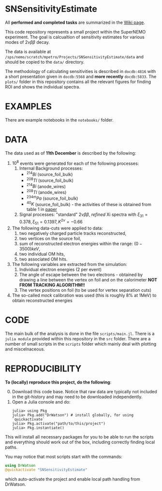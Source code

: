 # SNSensitivityEstimate

All **performed and completed tasks** are summarized in the [Wiki page](https://github.com/Shoram444/SNSensitivityEstimate/wiki).

This code repository represents a small project within the SuperNEMO experiment. The goal is calcualtion of sensitivity estimates for various modes of $2\nu\beta\beta$ decay. 

The data is available at `/sps/nemo/scratch/mpetro/Projects/SNSensitivityEstimate/data` and should be copied to the `data/` directory. 

The methodology of calculating sensitivities is described in `docdb:4816` with a short presentation given in `docdb:5568` and **more recently** `docdb:5833`. The `plots/` folder in this repository contains all the relevant figures for finding ROI and shows the individual spectra.

**EXAMPLES**
========

There are example notebooks in the `notebooks/` folder. 

**DATA**
========

The data used as of **11th December** is described by the following:
1. $10^8$ events were generated for each of the following processes: 
   1. Internal Background processes:
      - ${}^{214}Bi$ (source_foil_bulk)
      - ${}^{208}Tl$ (source_foil_bulk)
      - ${}^{214}Bi$ (anode_wires)
      - ${}^{208}Tl$ (anode_wires)
      - ${}^{234m}Pa$ (source_foil_bulk)
      - ${}^{40}K$ (source_foil_bulk) - the activities of these is obtained from table 1 in [paper](https://link.springer.com/article/10.1140/epjc/s10052-018-6295-x)
   3. Signal processes: "standard" $2\nu\beta\beta$, *refined* Xi spectra with $\xi_{31} = 0.378, \xi_{51} = 0.1397, K^{2\nu} = -0.66$
2. The following data-cuts were applied to data:
   1. two negatively charged particle tracks reconstructed,
   2. two vertices on the source foil,
   3. sum of reconstructed electron energies within the range: $(0 - 3500) keV$,
   4. two individual OM hits,
   5. two associated OM hits. 
3. The following variables are extracted from the simulation:
   1. Individual electron energies (2 per event)
   2. The angle of escape between the two electrons - obtained by drawing a line between the vertex on foil and on the calorimeter **NOT FROM TRACKING ALGORITHM!!**
   3. The vertex positions on foil (to be used for vertex separation cuts)
4. The so-called *mock* calibration was used (this is roughly 8% at 1MeV) to obtain reconstructed energies

**CODE**
========

The main bulk of the analysis is done in the file `scripts/main.jl`. There is a `julia module` provided within this repository in the `src` folder. There are a number of small scripts in the `scripts` folder which mainly deal with plotting and miscelnaceous. 

**REPRODUCIBILITY**
========

**To (locally) reproduce this project, do the following**:

0. Download this code base. Notice that raw data are typically not included in the git-history and may need to be downloaded independently.
1. Open a Julia console and do:
   ```
   julia> using Pkg
   julia> Pkg.add("DrWatson") # install globally, for using `quickactivate`
   julia> Pkg.activate("path/to/this/project")
   julia> Pkg.instantiate()
   ```


This will install all necessary packages for you to be able to run the scripts and everything should work out of the box, including correctly finding local paths.

You may notice that most scripts start with the commands:
```julia
using DrWatson
@quickactivate "SNSensitivityEstimate"
```
which auto-activate the project and enable local path handling from DrWatson.
